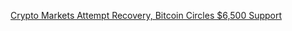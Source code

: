 [Crypto Markets Attempt Recovery, Bitcoin Circles $6,500 Support](https://cointelegraph.com/news/crypto-markets-attempt-recovery-bitcoin-circles-6-500-support)